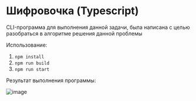# Шифровочка (Typescript)

CLI-программа для выполнения данной задачи, была написана с целью разобраться в алгоритме решения данной проблемы

Использование:
1. `npm install`
2. `npm run build`
3. `npm run start`

Результат выполнения программы:

![image](https://user-images.githubusercontent.com/12859907/231770079-511e8026-9b94-457c-9251-13fa9bd039f3.png)
